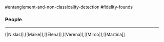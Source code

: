 #entanglement-and-non-classicality-detection #fidelity-founds
### People
___
[[Niklas]],[[Maike]],[[Elena]],[[Verena]],[[Mirco]],[[Martina]]
